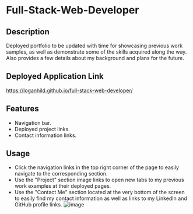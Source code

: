 # Full-Stack-Web-Developer
## Description
Deployed portfolio to be updated with time for showcasing previous work samples, as well as demonstrate some of the skills acquired along the way. Also provides a few details about my background and plans for the future.
## Deployed Application Link
https://loganhild.github.io/full-stack-web-developer/
## Features
* Navigation bar.
* Deployed project links.
* Contact information links.
## Usage
* Click the navigation links in the top right corner of the page to easily navigate to the corresponding section.
* Use the "Project" section image links to open new tabs to my previous work examples at their deployed pages.
* Use the "Contact Me" section located at the very bottom of the screen to easily find my contact information as well as links to my LinkedIn and GitHub profile links.
![image](https://user-images.githubusercontent.com/82903685/123529842-07ea7880-d6ba-11eb-8da0-83d17615d716.png)
